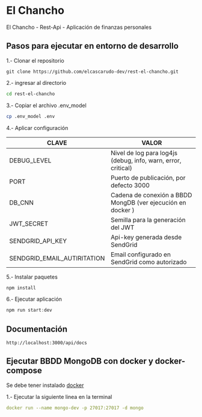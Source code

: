 # El Chancho
El Chancho - Rest-Api - Aplicación de finanzas personales




## Pasos para ejecutar en entorno de desarrollo

1.- Clonar el repositorio

```
git clone https://github.com/elcascarudo-dev/rest-el-chancho.git
```

2.- ingresar al directorio 

```bash
cd rest-el-chancho
```

3.- Copiar el archivo .env_model

```bash
cp .env_model .env
```

4.- Aplicar configuración

| CLAVE                        | VALOR                                                         |
|------------------------------|---------------------------------------------------------------|
| DEBUG_LEVEL                  | Nivel de log para log4js (debug, info, warn, error, critical) |
| PORT                         | Puerto de publicación, por defecto 3000                       |
| DB_CNN                       | Cadena de conexión a BBDD MongDB (ver ejecución en docker )   |
| JWT_SECRET                   | Semilla para la generación del JWT                            |
| SENDGRID_API_KEY             | Api-key generada desde SendGrid                               | 
| SENDGRID_EMAIL_AUTIRITATION  | Email configurado en SendGrid como autorizado                 |

5.- Instalar paquetes

```JavaScript
npm install
```

6.- Ejecutar aplicación

```JavaScript
npm run start:dev
```

## Documentación

```
http://localhost:3000/api/docs
```

## Ejecutar BBDD MongoDB con docker y docker-compose

Se debe tener instalado [docker](https://docker.com)

1.- Ejecutar la siguiente linea en la terminal

```yml
docker run --name mongo-dev -p 27017:27017 -d mongo
```

